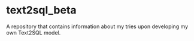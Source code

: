 # text2sql_beta
A repository that contains information about my tries upon developing my own Text2SQL model.
